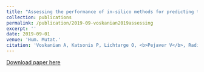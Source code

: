 ```yaml
---
title: "Assessing the performance of in-silico methods for predicting the pathogenicity of variants in the gene CHEK2, among Hispanic females with breast cancer"
collection: publications
permalink: /publication/2019-09-voskanian2019assessing
excerpt: ''
date: 2019-09-01
venue: 'Hum. Mutat.'
citation: 'Voskanian A, Katsonis P, Lichtarge O, <b>Pejaver V</b>, Radivojac P, Mooney SD, ..., Neuhausen S, Ziv E, Pal LR, Andreoletti G, Brenner S, Kann MG (2019) Assessing the performance of in-silico methods for predicting the pathogenicity of variants in the gene CHEK2, among Hispanic females with breast cancer. <i>Hum. Mutat.</i> 40(9) 1612-1622.'
---
```

[Download paper here](http://vpejaver.github.io/files/2019-09-voskanian2019assessing.pdf)

